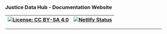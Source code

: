 ### Justice Data Hub - Documentation Website

| [![License: CC BY-SA 4.0](https://img.shields.io/badge/License-CC%20BY--SA%204.0-lightgrey.svg)](https://creativecommons.org/licenses/by-sa/4.0/) | [![Netlify Status](https://api.netlify.com/api/v1/badges/1b0d0fd9-46c0-4392-93da-f75191bff860/deploy-status)](https://app.netlify.com/sites/justicehubdocs/deploys) |
|---------------------------------------------------------------------------------------------------------------------------------------------------|---------------------------------------------------------------------------------------------------------------------------------------------------------------------|

---

